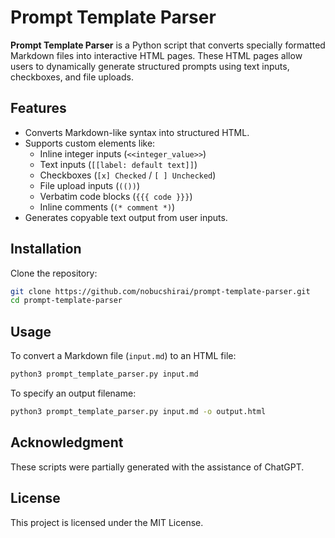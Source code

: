 # Prompt Template Parser

**Prompt Template Parser** is a Python script that converts specially formatted Markdown files into interactive HTML pages. These HTML pages allow users to dynamically generate structured prompts using text inputs, checkboxes, and file uploads.

## Features

- Converts Markdown-like syntax into structured HTML.
- Supports custom elements like:
  - Inline integer inputs (`<<integer_value>>`)
  - Text inputs (`[[label: default text]]`)
  - Checkboxes (`[x] Checked` / `[ ] Unchecked`)
  - File upload inputs (`(())`)
  - Verbatim code blocks (`{{{ code }}}`)
  - Inline comments (`(* comment *)`)
- Generates copyable text output from user inputs.

## Installation

Clone the repository:
```bash
git clone https://github.com/nobucshirai/prompt-template-parser.git
cd prompt-template-parser
```

## Usage

To convert a Markdown file (`input.md`) to an HTML file:

```bash
python3 prompt_template_parser.py input.md
```

To specify an output filename:

```bash
python3 prompt_template_parser.py input.md -o output.html
```

## Acknowledgment

These scripts were partially generated with the assistance of ChatGPT. 

## License
This project is licensed under the MIT License.